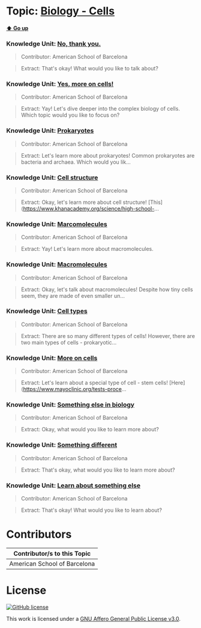 # Topic: [Biology - Cells](../topics/biology-cells.md) 
#### [:arrow_up: Go up](../README.md)

### Knowledge Unit: [No, thank you. ](../knowledge_units/biology-cells/no-thank-you.md)

> Contributor: American School of Barcelona

> Extract: That&#039;s okay! What would you like to talk about?


### Knowledge Unit: [Yes, more on cells! ](../knowledge_units/biology-cells/yes-more-on-cells.md)

> Contributor: American School of Barcelona

> Extract: Yay! Let&#039;s dive deeper into the complex biology of cells. Which topic would you like to focus on?


### Knowledge Unit: [Prokaryotes ](../knowledge_units/biology-cells/prokaryotes.md)

> Contributor: American School of Barcelona

> Extract: Let&#039;s learn more about prokaryotes! Common prokaryotes are bacteria and archaea. Which would you lik...


### Knowledge Unit: [Cell structure ](../knowledge_units/biology-cells/cell-structure.md)

> Contributor: American School of Barcelona

> Extract: Okay, let&#039;s learn more about cell structure! [This](https://www.khanacademy.org/science/high-school-...


### Knowledge Unit: [Marcomolecules ](../knowledge_units/biology-cells/marcomolecules.md)

> Contributor: American School of Barcelona

> Extract: Yay! Let&#039;s learn more about macromolecules.


### Knowledge Unit: [Macromolecules ](../knowledge_units/biology-cells/macromolecules.md)

> Contributor: American School of Barcelona

> Extract: Okay, let&#039;s talk about macromolecules! Despite how tiny cells seem, they are made of even smaller un...


### Knowledge Unit: [Cell types ](../knowledge_units/biology-cells/cell-types.md)

> Contributor: American School of Barcelona

> Extract: There are so many different types of cells! However, there are two main types of cells - prokaryotic...


### Knowledge Unit: [More on cells ](../knowledge_units/biology-cells/more-on-cells.md)

> Contributor: American School of Barcelona

> Extract: Let&#039;s learn about a special type of cell - stem cells! [Here](https://www.mayoclinic.org/tests-proce...


### Knowledge Unit: [Something else in biology ](../knowledge_units/biology-cells/something-else-in-biology.md)

> Contributor: American School of Barcelona

> Extract: Okay, what would you like to learn more about?


### Knowledge Unit: [Something different ](../knowledge_units/biology-cells/something-different.md)

> Contributor: American School of Barcelona

> Extract: That&#039;s okay, what would you like to learn more about?


### Knowledge Unit: [Learn about something else ](../knowledge_units/biology-cells/learn-about-something-else.md)

> Contributor: American School of Barcelona

> Extract: That&#039;s okay! What would you like to learn about?


# Contributors

| Contributor/s to this Topic |
| - |  
| American School of Barcelona |    


# License
[![GitHub license](https://img.shields.io/github/license/inbrainz/cerebro)](https://github.com/inbrainz/cerebro/blob/master/LICENSE)

This work is licensed under a [GNU Affero General Public License v3.0](https://www.gnu.org/licenses/agpl-3.0.txt).